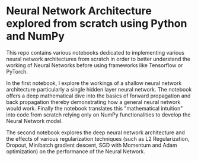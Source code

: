 # Neural Network Architecture explored from scratch using Python and NumPy
This repo contains various notebooks dedicated to implementing various neural network architectures from scratch in order to better understand the working of Neural Networks before using frameworks like Tensorflow or PyTorch.

In the first notebook, I explore the workings of a shallow neural network architecture particularly a single hidden layer neural network.
The notebook offers a deep mathematical dive into the basics of forward propagation and back propagation thereby demonstrating how a general neural network would work.
Finally the notebook translates this "mathematical intuition" into code from scratch relying only on NumPy functionalities to develop the Neural Network model.

The second notebook explores the deep neural network architecture and the effects of various regularization techniques (such as L2 Regularization, Dropout, Minibatch gradient descent, SGD with Momentum and Adam optimization) on the performance of the Neural Network.
